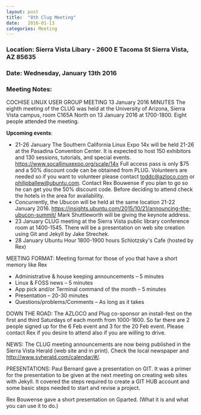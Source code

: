 ```yaml
---
layout: post
title:  "8th Clug Meeting"
date:   2016-01-13
categories: Meeting
---
```

### Location: Sierra Vista Libary - 2600 E Tacoma St Sierra Vista, AZ 85635

### Date: Wednesday, January 13th 2016

### Meeting Notes:
COCHISE LINUX USER GROUP MEETING 13 January 2016 MINUTES
The eighth meeting of the CLUG was held at the University of Arizona, Sierra Vista campus, room C165A North on 13 January 2016 at 1700-1800.  Eight people attended the meeting.
  
**Upcoming events**:

* 21-26 January The Southern California Linux Expo 14x will be held 21-26 at the Pasadina Convention Center. It is expected to host 150 exhibitors and 130 sessions, tutorials, and special events. https://www.socallinuxexpo.org/scale/14x Full access pass is only $75 and a 50% discount code can be obtained from PLUG. Volunteers are needed so if you want to volunteer please contact toddc@azloco.com or philipballew@ubuntu.com.  Contact Rex Bouwense if you plan to go so he can get you the 50% discount code.  Before deciding to attend check the hotels in the area for availability.
* Concurrently, the Ubucon will be held at the same location 21-22 January 2016. https://insights.ubuntu.com/2015/10/21/announcing-the-ubucon-summit/ Mark Shuttleworth will be giving the keynote address.
* 23 January CLUG meeting at the Sierra Vista public library conference room at 1400-1545.  There will be a presentation on web site creation using Git and Jekyll by Jake Strechek.
* 28 January Ubuntu Hour 1800-1900 hours  Schlotzsky's Cafe (hosted by Rex)
  
MEETING FORMAT:
Meeting format for those of you that have a short memory like Rex
* Administrative & house keeping announcements – 5 minutes
* Linux & FOSS news – 5 minutes
* App pick and/or Terminal command of the month – 5 minutes
* Presentation – 20-30 minutes
* Questions/problems/Comments – As long as it takes
  
DOWN THE ROAD:
The AZLOCO and Plug co-sponsor an install-fest on the first and third Saturdays of each month from 1000-1600.  So far there are 2 people signed up for the 6 Feb event and 3 for the 20 Feb event.  Please contact Rex if you desire to attend also if you are willing to drive.
  
NEWS:
The CLUG meeting announcements are now being published in the Sierra Vista Herald (web site and in print).  Check the local newspaper and http://www.svherald.com/calendar/#/.

PRESENTATIONS:
Paul Bernard gave a presentation on GIT.  It was a primer for the presentation to be given at the next meeting on creating web sites with Jekyll. It covered the steps required to create a GIT HUB account and some basic steps needed to start and revise a project.

Rex Bouwense gave a short presentation on Gparted. (What it is and what you can use it to do.)
